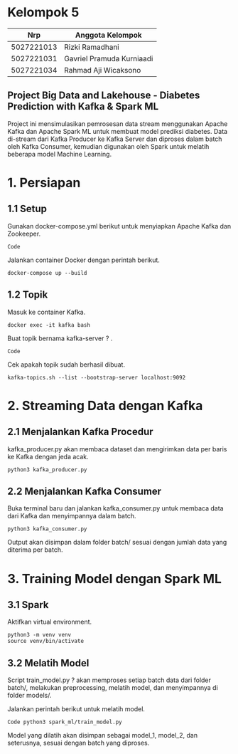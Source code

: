 # Kelompok 5

| Nrp | Anggota Kelompok |
| --- | --- |
| 5027221013 | Rizki Ramadhani |
| 5027221031 | Gavriel Pramuda Kurniaadi |
| 5027221034 | Rahmad Aji Wicaksono |


## Project Big Data and Lakehouse - Diabetes Prediction with Kafka & Spark ML
Project ini mensimulasikan pemrosesan data stream menggunakan Apache Kafka dan Apache Spark ML untuk membuat model prediksi diabetes. Data di-stream dari Kafka Producer ke Kafka Server dan diproses dalam batch oleh Kafka Consumer, kemudian digunakan oleh Spark untuk melatih beberapa model Machine Learning.

# 1. Persiapan

## 1.1 Setup
Gunakan docker-compose.yml berikut untuk menyiapkan Apache Kafka dan Zookeeper.

```
Code
```

Jalankan container Docker dengan perintah berikut.
```
docker-compose up --build
```

## 1.2 Topik
Masuk ke container Kafka.
```
docker exec -it kafka bash
```
Buat topik bernama kafka-server ? .
```
Code 
```
Cek apakah topik sudah berhasil dibuat.
```
kafka-topics.sh --list --bootstrap-server localhost:9092
```

# 2. Streaming Data dengan Kafka
## 2.1 Menjalankan Kafka Procedur
kafka_producer.py akan membaca dataset dan mengirimkan data per baris ke Kafka dengan jeda acak.
```
python3 kafka_producer.py
```
## 2.2 Menjalankan Kafka Consumer
Buka terminal baru dan jalankan kafka_consumer.py untuk membaca data dari Kafka dan menyimpannya dalam batch.
```
python3 kafka_consumer.py
```
Output akan disimpan dalam folder batch/ sesuai dengan jumlah data yang diterima per batch.

# 3. Training Model dengan Spark ML
## 3.1 Spark
Aktifkan virtual environment.
```
python3 -m venv venv
source venv/bin/activate
```
## 3.2 Melatih Model
Script train_model.py ? akan memproses setiap batch data dari folder batch/, melakukan preprocessing, melatih model, dan menyimpannya di folder models/.

Jalankan perintah berikut untuk melatih model.
```
Code python3 spark_ml/train_model.py
```
Model yang dilatih akan disimpan sebagai model_1, model_2, dan seterusnya, sesuai dengan batch yang diproses.

